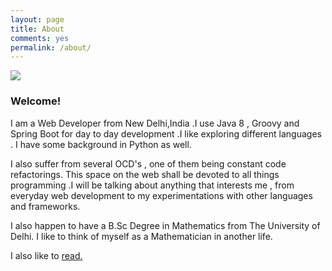 ```yaml
---
layout: page
title: About
comments: yes
permalink: /about/
---
```

<img src="https://cloud.githubusercontent.com/assets/7692552/10868816/89655660-80c0-11e5-9baa-7d7707cde7b3.jpg"/>

### Welcome!

I am  a Web Developer from New Delhi,India .I use Java 8 , Groovy  and Spring Boot for day to day development .I like exploring different languages . I have some background in Python as well.

I also suffer from several OCD's , one of them being constant code refactorings.
This space on the web shall be devoted to all things programming .I will be talking about anything that interests me , from everyday web development to my experimentations with other languages and frameworks.

I also happen to have a B.Sc Degree in Mathematics from The University of Delhi. I like to think of myself as a Mathematician in another life.

I also like to [read.](https://www.goodreads.com/ankushsharma) 

